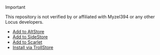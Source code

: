 > [!IMPORTANT]
> This repository is not verified by or affiliated with Myzel394 or any other Locus developers.


* [Add to AltStore](altstore://source?url=https://jbmagination.com/locus-ios/alt.json)
* [Add to SideStore](sidestore://source?url=https://jbmagination.com/locus-ios/alt.json)
* [Add to Scarlet](scarlet://repo=https://jbmagination.com/locus-ios/scarlet.json)
* [Install via TrollStore](apple-magnifier://install?url=https://github.com/jbmagination/locus-ios/releases/download/releases/latest.ipa)
